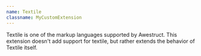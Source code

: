 ```yaml
---
name: Textile
classname: MyCustomExtension
---
```


Textile is one of the markup languages supported by Awestruct. This extension doesn't add support for textile, but rather extends the behavior of Textile itself.
